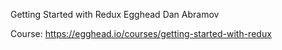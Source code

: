 Getting Started with Redux Egghead Dan Abramov

Course: https://egghead.io/courses/getting-started-with-redux
